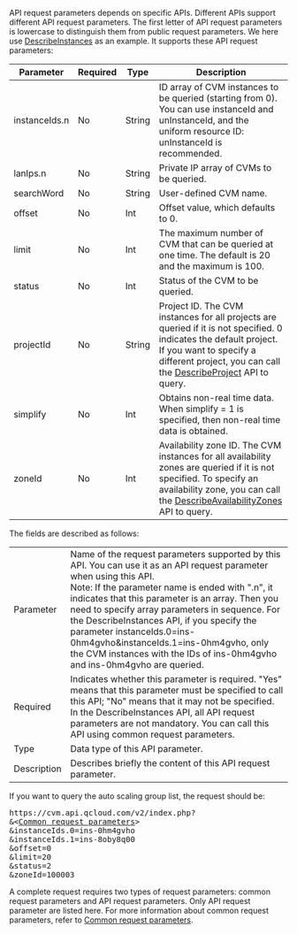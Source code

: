 API request parameters depends on specific APIs. Different APIs support different API request parameters. The first letter of API request parameters is lowercase to distinguish them from public request parameters.
We here use <a href="/doc/api/229/831" title="查询实例列表">DescribeInstances</a> as an example. It supports these API request parameters:

| Parameter | Required | Type | Description | 
|---------|---------|---------|---------|
| instanceIds.n | No | String | ID array of CVM instances to be queried (starting from 0). You can use instanceId and unInstanceId, and the uniform resource ID: unInstanceId is recommended. |
| lanIps.n | No | String | Private IP array of CVMs to be queried.  | 
| searchWord | No | String | User-defined CVM name. |
| offset | No | Int | Offset value, which defaults to 0.  | 
| limit | No | Int | The maximum number of CVM that can be queried at one time. The default is 20 and the maximum is 100. |
| status | No | Int | Status of the CVM to be queried. |
| projectId | No | String | Project ID. The CVM instances for all projects are queried if it is not specified. 0 indicates the default project. If you want to specify a different project, you can call the <a href="/document/product/378/4400" title="查询项目列表">DescribeProject</a> API to query. |
| simplify | No | Int | Obtains non-real time data. When simplify = 1 is specified, then non-real time data is obtained. |
| zoneId | No | Int | Availability zone ID. The CVM instances for all availability zones are queried if it is not specified. To specify an availability zone, you can call the <a href="/doc/api/229/1286" title="查询可用区">DescribeAvailabilityZones</a> API to query. |

The fields are described as follows:
<table class="t">
<tbody>
<td> Parameter
</td><td> Name of the request parameters supported by this API. You can use it as an API request parameter when using this API. <br>
Note: If the parameter name is ended with ".n", it indicates that this parameter is an array. Then you need to specify array parameters in sequence. For the DescribeInstances API, if you specify the parameter instanceIds.0=ins-0hm4gvho&instanceIds.1=ins-0hm4gvho, only the CVM instances with the IDs of ins-0hm4gvho and ins-0hm4gvho are queried.
</td></tr>
<tr>
<td> Required
</td><td> Indicates whether this parameter is required. "Yes" means that this parameter must be specified to call this API; "No" means that it may not be specified. In the DescribeInstances API, all API request parameters are not mandatory. You can call this API using common request parameters.
</td></tr>
<tr>
<td> Type
</td><td> Data type of this API parameter.
</td></tr>
<tr>
<td> Description
</td><td> Describes briefly the content of this API request parameter.
</td></tr>
</tbody></table>

If you want to query the auto scaling group list, the request should be:

<pre>
https://cvm.api.qcloud.com/v2/index.php?
&<<a href="https://cloud.tencent.com/doc/api/229/6976">Common request parameters</a>>
&instanceIds.0=ins-0hm4gvho
&instanceIds.1=ins-8oby8q00
&offset=0
&limit=20
&status=2
&zoneId=100003
</pre>

A complete request requires two types of request parameters: common request parameters and API request parameters. Only API request parameter are listed here. For more information about common request parameters, refer to <a href="/doc/api/372/公共请求参数" title="公共请求参数">Common request parameters</a>.